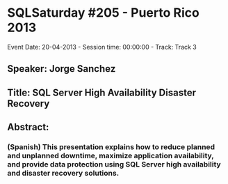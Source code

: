 # SQLSaturday #205 - Puerto Rico 2013
Event Date: 20-04-2013 - Session time: 00:00:00 - Track: Track 3
## Speaker: Jorge Sanchez
## Title: SQL Server High Availability  Disaster Recovery
## Abstract:
### (Spanish) This presentation explains how to reduce planned and unplanned downtime, maximize application availability, and provide data protection using SQL Server high availability and disaster recovery solutions.
